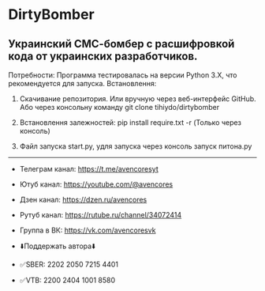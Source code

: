 # DirtyBomber
<h2>Украинский СМС-бомбер с расшифровкой кода от украинских разработчиков.</h2>

Потребности:
Программа тестировалась на версии Python 3.X, что рекомендуется для запуска.
Встановлення:
1. Скачивание репозитория.
Или вручную через веб-интерфейс GitHub.
Або через консольну команду git clone tihiydo/dirtybomber

2. Встановлення залежностей:
pip install require.txt -r (Только через консоль)
3. Файл запуска start.py, yдля запуска через консоль
запуск питона.py

---
- Телеграм канал: https://t.me/avencoresyt
- Ютуб канал: https://youtube.com/@avencores
- Дзен канал: https://dzen.ru/avencores
- Рутуб канал: https://rutube.ru/channel/34072414
- Группа в ВК: https://vk.com/avencoresvk

- ⬇️Поддержать автора⬇️
- ✅SBER: 2202 2050 7215 4401
- ✅VTB: 2200 2404 1001 8580
